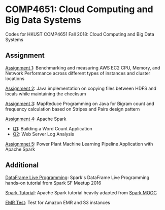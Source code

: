 # COMP4651: Cloud Computing and Big Data Systems
Codes for HKUST COMP4651 Fall 2018: Cloud Computing and Big Data Systems

## Assignment
[Assignment 1](https://github.com/nwihardjo/COMP4651-Cloud-Computing-and-Big-Data-Systems/blob/master/assignment-1/README.md): Benchmarking and measuring AWS EC2 CPU, Memory, and Network Performance across different types of instances and cluster locations

[Assignment 2](https://github.com/nwihardjo/COMP4651-Cloud-Computing-and-Big-Data-Systems/blob/master/assignment-2/src/main/java/hk/ust/comp4651/CopyFile.java): Java implementation on copying files between HDFS and locals while maintaining the checksum

[Assignment 3](https://github.com/nwihardjo/COMP4651-Cloud-Computing-and-Big-Data-Systems/tree/master/assignment-3): MapReduce Programming on Java for Bigram count and frequency calculation based on Stripes and Pairs design pattern

[Assignment 4](https://github.com/nwihardjo/COMP4651-Cloud-Computing-and-Big-Data-Systems/tree/master/assignment-4): Apache Spark
- [Q1](https://github.com/nwihardjo/COMP4651-Cloud-Computing-and-Big-Data-Systems/blob/master/assignment-4/word_count.ipynb): Building a Word Count Application
- [Q2](https://github.com/nwihardjo/COMP4651-Cloud-Computing-and-Big-Data-Systems/blob/master/assignment-4/log_analysis.ipynb): Web Server Log Analysis

[Assignmnet 5](https://github.com/nwihardjo/COMP4651-Cloud-Computing-and-Big-Data-Systems/blob/master/assignment-5/ml_pipeline.ipynb): Power Plant Machine Learning Pipeline Application with Apache Spark

## Additional
[DataFrame Live Programming](https://github.com/nwihardjo/COMP4651-Cloud-Computing-and-Big-Data-Systems/tree/master/DataFrame-live): Spark's DataFrame Live Programming hands-on tutorial from Spark SF Meetup 2016

[Spark Tutorial](https://github.com/nwihardjo/COMP4651-Cloud-Computing-and-Big-Data-Systems/blob/master/spark-tutorial/spark_tutorial.ipynb): Apache Spark tutorial heavily adapted from [Spark MOOC](https://github.com/spark-mooc/)

[EMR Test](https://github.com/nwihardjo/COMP4651-Cloud-Computing-and-Big-Data-Systems/tree/master/EMR-test-master): Test for Amazon EMR and S3 instances
